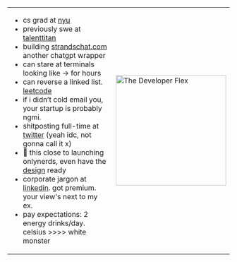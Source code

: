 <table>
<tr>
<td>

<div align="left">

- cs grad at [nyu](https://www.nyu.edu/)  
- previously swe at [talenttitan](https://talenttitan.com)
- building [strandschat.com](https://strandschat.com) another chatgpt wrapper
- can stare at terminals looking like → for hours    
- can reverse a linked list. [leetcode](https://leetcode.com/shresthkapoor7/)
- if i didn’t cold email you, your startup is probably ngmi.  
- shitposting full-time at [twitter](https://x.com/shresthkapoor7) (yeah idc, not gonna call it x)  
- 🤏 this close to launching onlynerds, even have the [design](https://www.youtube.com/watch?v=xvFZjo5PgG0) ready
- corporate jargon at [linkedin](https://www.linkedin.com/in/shresth-kapoor-7skp/). got premium. your view's next to my ex.
- pay expectations: 2 energy drinks/day. celsius >>>> white monster

</div>

</td>
<td >
  <img src="https://github.com/user-attachments/assets/8d1fd288-4687-4f5d-8225-26519a069535" width="250" alt="The Developer Flex" />
</td>
</tr>
</table>
